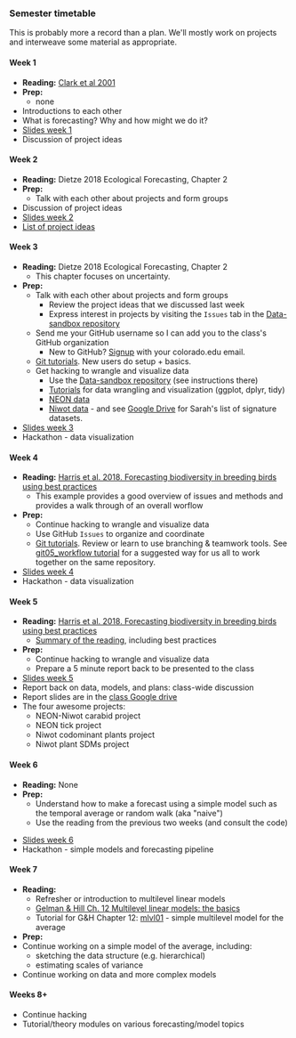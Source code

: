 ### Semester timetable
This is probably more a record than a plan. We'll mostly work on projects and interweave some material as appropriate.

#### Week 1
* **Reading:** [Clark et al 2001](https://science.sciencemag.org/content/293/5530/657)
* **Prep:**
  * none
* Introductions to each other
* What is forecasting? Why and how might we do it?
* [Slides week 1](01_slides.pdf)
* Discussion of project ideas

#### Week 2
* **Reading:** Dietze 2018 Ecological Forecasting, Chapter 2
* **Prep:**
  * Talk with each other about projects and form groups
* Discussion of project ideas
* [Slides week 2](02_slides.pdf)
* [List of project ideas](02_project_ideas.md)

#### Week 3
* **Reading:** Dietze 2018 Ecological Forecasting, Chapter 2
  * This chapter focuses on uncertainty.
* **Prep:**
  * Talk with each other about projects and form groups
    * Review the project ideas that we discussed last week
    * Express interest in projects by visiting the `Issues` tab in the [Data-sandbox repository](https://github.com/EBIO6100Spring2020/Data-sandbox)
  * Send me your GitHub username so I can add you to the class's GitHub organization
    * New to GitHub? [Signup](https://github.com/) with your colorado.edu email.
  * [Git tutorials](tutorials). New users do setup + basics.
  * Get hacking to wrangle and visualize data
    * Use the [Data-sandbox repository](https://github.com/EBIO6100Spring2020/Data-sandbox) (see instructions there)
    * [Tutorials](tutorials) for data wrangling and visualization (ggplot, dplyr, tidy)
    * [NEON data](https://www.neonscience.org/)
    * [Niwot data](https://nwt.lternet.edu/data-catalog) - and see [Google Drive](https://drive.google.com/drive/folders/1Todaiop6BTS8-CipZFkF9vwBUECzHxKn) for Sarah's list of signature datasets.
* [Slides week 3](03_slides.pdf)
* Hackathon - data visualization

#### Week 4
* **Reading:** [Harris et al. 2018. Forecasting biodiversity in breeding birds using best practices](https://peerj.com/articles/4278/)
  * This example provides a good overview of issues and methods and provides a walk through of an overall worflow
* **Prep:**
  * Continue hacking to wrangle and visualize data
  * Use GitHub `Issues` to organize and coordinate
  * [Git tutorials](tutorials). Review or learn to use branching & teamwork tools. See [git05_workflow tutorial](tutorials/git05_workflow.md) for a suggested way for us all to work together on the same repository.
* [Slides week 4](04_slides.pdf)
* Hackathon - data visualization

#### Week 5
* **Reading:** [Harris et al. 2018. Forecasting biodiversity in breeding birds using best practices](https://peerj.com/articles/4278/)
  * [Summary of the reading](05_Harris_etal_2018_best_practices.md), including best practices
* **Prep:**
  * Continue hacking to wrangle and visualize data
  * Prepare a 5 minute report back to be presented to the class
* [Slides week 5](05_slides.pdf)
* Report back on data, models, and plans: class-wide discussion
* Report slides are in the [class Google drive](https://drive.google.com/drive/folders/1xX27yW_LSYoDMCYtr6SOfRI4SizLzyIp)
* The four awesome projects:
  * NEON-Niwot carabid project
  * NEON tick project
  * Niwot codominant plants project
  * Niwot plant SDMs project

#### Week 6
* **Reading:** None
* **Prep:**
  * Understand how to make a forecast using a simple model such as the temporal average or random walk (aka "naive")
  * Use the reading from the previous two weeks (and consult the code)
<!-- * [Slides week 6](06_slides.pdf) -->
* [Slides week 6](06_slides.pdf)
* Hackathon - simple models and forecasting pipeline

#### Week 7
* **Reading:**
  * Refresher or introduction to multilevel linear models
  * [Gelman & Hill Ch. 12 Multilevel linear models: the basics](https://drive.google.com/open?id=1KCTymYZ1HLE57iilvjUXKLc-safRL6rd)
  * Tutorial for G&H Chapter 12: [mlvl01](tutorials/mlvl01_multilevel_models_1.md) - simple multilevel model for the average
* **Prep:**
* Continue working on a simple model of the average, including:
  * sketching the data structure (e.g. hierarchical)
  * estimating scales of variance
* Continue working on data and more complex models

#### Weeks 8+
* Continue hacking
* Tutorial/theory modules on various forecasting/model topics
